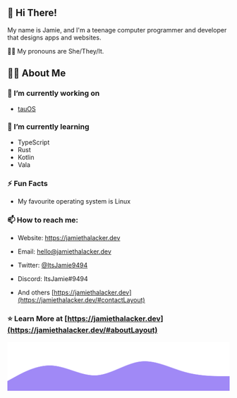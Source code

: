## :wave: Hi There!

My name is Jamie, and I'm a teenage computer programmer and developer that designs apps and websites.

:transgender_flag: My pronouns are She/They/It.

## :man_technologist: About Me

### :telescope: I’m currently working on

- [tauOS](https://github.com/tau-OS)

### :seedling: I’m currently learning

- TypeScript
- Rust
- Kotlin
- Vala

### :zap: Fun Facts

- My favourite operating system is Linux

### :mailbox: How to reach me:

- Website: https://jamiethalacker.dev

- Email: [hello@jamiethalacker.dev](mailto:hello@jamiethalacker.dev)

- Twitter: [@ItsJamie9494](https://twitter.com/ItsJamie9494)

- Discord: ItsJamie#9494

- And others [https://jamiethalacker.dev](https://jamiethalacker.dev/#contactLayout)

### :star: Learn More at [https://jamiethalacker.dev](https://jamiethalacker.dev/#aboutLayout)

<img src="https://raw.githubusercontent.com/ItsJamie9494/ItsJamie9494/main/images/wave.svg" >
